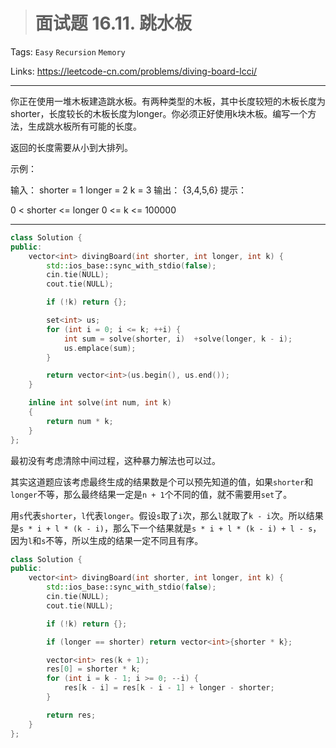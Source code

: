 > # 面试题 16.11. 跳水板

Tags: `Easy` `Recursion` `Memory`

Links: <https://leetcode-cn.com/problems/diving-board-lcci/>

----

你正在使用一堆木板建造跳水板。有两种类型的木板，其中长度较短的木板长度为shorter，长度较长的木板长度为longer。你必须正好使用k块木板。编写一个方法，生成跳水板所有可能的长度。

返回的长度需要从小到大排列。

示例：

输入：
shorter = 1
longer = 2
k = 3
输出： {3,4,5,6}
提示：

0 < shorter <= longer
0 <= k <= 100000

----

```c++
class Solution {
public:
    vector<int> divingBoard(int shorter, int longer, int k) {
        std::ios_base::sync_with_stdio(false);
        cin.tie(NULL);
        cout.tie(NULL);

        if (!k) return {};

        set<int> us;
        for (int i = 0; i <= k; ++i) {
            int sum = solve(shorter, i)  +solve(longer, k - i);
            us.emplace(sum);
        }

        return vector<int>(us.begin(), us.end());
    }

    inline int solve(int num, int k)
    {
        return num * k;
    }
};
```

最初没有考虑清除中间过程，这种暴力解法也可以过。

其实这道题应该考虑最终生成的结果数是个可以预先知道的值，如果`shorter`和`longer`不等，那么最终结果一定是`n + 1`个不同的值，就不需要用`set`了。

用`s`代表`shorter`，`l`代表`longer`。假设`s`取了`i`次，那么`l`就取了`k - i`次。所以结果是`s * i + l * (k - i)`，那么下一个结果就是`s * i + l * (k - i) + l - s`，因为`l`和`s`不等，所以生成的结果一定不同且有序。

```c++
class Solution {
public:
    vector<int> divingBoard(int shorter, int longer, int k) {
        std::ios_base::sync_with_stdio(false);
        cin.tie(NULL);
        cout.tie(NULL);

        if (!k) return {};

        if (longer == shorter) return vector<int>{shorter * k};

        vector<int> res(k + 1);
        res[0] = shorter * k;
        for (int i = k - 1; i >= 0; --i) {
            res[k - i] = res[k - i - 1] + longer - shorter;
        }

        return res;
    }
};
```

